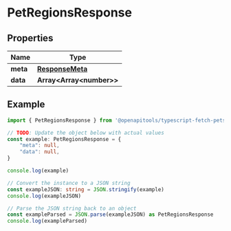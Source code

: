 
# PetRegionsResponse


## Properties

Name | Type
------------ | -------------
**meta** | [**ResponseMeta**](ResponseMeta.md)
**data** | **Array&lt;Array&lt;number&gt;&gt;**

## Example

```typescript
import { PetRegionsResponse } from '@openapitools/typescript-fetch-petstore'

// TODO: Update the object below with actual values
const example: PetRegionsResponse = {
    "meta": null,
    "data": null,
}

console.log(example)

// Convert the instance to a JSON string
const exampleJSON: string = JSON.stringify(example)
console.log(exampleJSON)

// Parse the JSON string back to an object
const exampleParsed = JSON.parse(exampleJSON) as PetRegionsResponse
console.log(exampleParsed)
```


